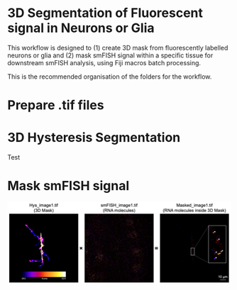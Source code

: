 # 3D Segmentation of Fluorescent signal in Neurons or Glia
This workflow is designed to (1) create 3D mask from fluorescently labelled neurons or glia and (2) mask smFISH signal within a specific tissue for downstream smFISH analysis, using Fiji macros batch processing.

This is the recommended organisation of the folders for the workflow.


# Prepare .tif files

# 3D Hysteresis Segmentation
Test
# Mask smFISH signal 

![Masking 3D smFISH signal by 3D HRP Mask](https://github.com/Tai-Ch/NMJ_3DSegmentation/blob/d5497390f89dd77b180d919aad4fb164a72256d5/3D%20Segmentation%20Example.png?raw=true)
